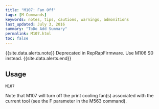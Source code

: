```yaml
---
title: "M107: Fan Off" 
tags: [M-Commands]
keywords: notes, tips, cautions, warnings, admonitions
last_updated: July 3, 2016
summary: "ToDo Add Summary"
permalink: M107.html
toc: false
---
```


{{site.data.alerts.note}}
Deprecated in RepRapFirmware. Use M106 S0 instead.
{{site.data.alerts.end}}

## Usage ##
```
M107
```


Note that M107 will turn off the print cooling fan(s) associated with the current tool (see the F parameter in the M563 command).

